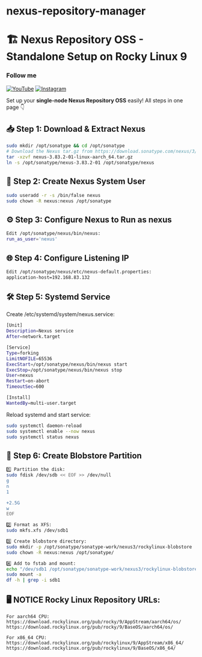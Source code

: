 # nexus-repository-manager

# 🏗️ Nexus Repository OSS - Standalone Setup on Rocky Linux 9

### Follow me

[![YouTube](https://img.shields.io/badge/YouTube-%23FF0000?style=for-the-badge&logo=youtube&logoColor=white)](https://[www.youtube.com/yourchannel](https://www.youtube.com/@mehdi_devops_pro))
[![Instagram](https://img.shields.io/badge/Instagram-%23E1306C?style=for-the-badge&logo=instagram&logoColor=white)]([https://www.instagram.com/yourhandle/](https://www.instagram.com/mehdi.devops.pro?igsh=MThzdHJyY3dhemt4bw%3D%3D&utm_source=qr))

Set up your **single-node Nexus Repository OSS** easily! All steps in one page 👇  

## 📥 Step 1: Download & Extract Nexus

```bash
sudo mkdir /opt/sonatype && cd /opt/sonatype
# Download the Nexus tar.gz from https://download.sonatype.com/nexus/3/
tar -xzvf nexus-3.83.2-01-linux-aarch_64.tar.gz
ln -s /opt/sonatype/nexus-3.83.2-01 /opt/sonatype/nexus

```
## 👤 Step 2: Create Nexus System User
```bash
sudo useradd -r -s /bin/false nexus
sudo chown -R nexus:nexus /opt/sonatype
```

## ⚙️ Step 3: Configure Nexus to Run as nexus
```bash
Edit /opt/sonatype/nexus/bin/nexus:
run_as_user='nexus'
```


## 🌐 Step 4: Configure Listening IP
```bash
Edit /opt/sonatype/nexus/etc/nexus-default.properties:
application-host=192.168.83.132
```

## 🛠️ Step 5: Systemd Service
Create /etc/systemd/system/nexus.service:
```bash
[Unit]
Description=Nexus service
After=network.target

[Service]
Type=forking
LimitNOFILE=65536
ExecStart=/opt/sonatype/nexus/bin/nexus start
ExecStop=/opt/sonatype/nexus/bin/nexus stop
User=nexus
Restart=on-abort
TimeoutSec=600

[Install]
WantedBy=multi-user.target
```
Reload systemd and start service:
```bash
sudo systemctl daemon-reload
sudo systemctl enable --now nexus
sudo systemctl status nexus

```
## 💾 Step 6: Create Blobstore Partition
```bash
1️⃣ Partition the disk:
sudo fdisk /dev/sdb << EOF >> /dev/null
g
n
1

+2.5G
w
EOF
```

```bash
2️⃣ Format as XFS:
sudo mkfs.xfs /dev/sdb1
```
```bash
3️⃣ Create blobstore directory:
sudo mkdir -p /opt/sonatype/sonatype-work/nexus3/rockylinux-blobstore
sudo chown -R nexus:nexus /opt/sonatype/
```
```bash
4️⃣ Add to fstab and mount:
echo "/dev/sdb1 /opt/sonatype/sonatype-work/nexus3/rockylinux-blobstore xfs defaults 0 0" | sudo tee -a /etc/fstab
sudo mount -a
df -h | grep -i sdb1
```


## 🖥️ NOTICE Rocky Linux Repository URLs:
```
For aarch64 CPU:
https://download.rockylinux.org/pub/rocky/9/AppStream/aarch64/os/
https://download.rockylinux.org/pub/rocky/9/BaseOS/aarch64/os/

For x86_64 CPU:
https://download.rockylinux.org/pub/rockylinux/9/AppStream/x86_64/
https://download.rockylinux.org/pub/rockylinux/9/BaseOS/x86_64/
